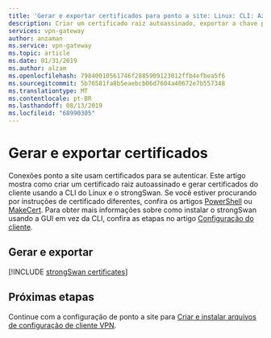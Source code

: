 ```yaml
---
title: 'Gerar e exportar certificados para ponto a site: Linux: CLI: Azure | Microsoft Docs'
description: Criar um certificado raiz autoassinado, exportar a chave pública e gerar certificados do cliente usando a CLI do Linux (strongSwan).
services: vpn-gateway
author: anzaman
ms.service: vpn-gateway
ms.topic: article
ms.date: 01/31/2019
ms.author: alzam
ms.openlocfilehash: 79840010561746f2885909123012ffb4efbea5f6
ms.sourcegitcommit: 5b76581fa8b5eaebcb06d7604a40672e7b557348
ms.translationtype: MT
ms.contentlocale: pt-BR
ms.lasthandoff: 08/13/2019
ms.locfileid: "68990305"
---
```

# <a name="generate-and-export-certificates"></a>Gerar e exportar certificados

Conexões ponto a site usam certificados para se autenticar. Este artigo mostra como criar um certificado raiz autoassinado e gerar certificados do cliente usando a CLI do Linux e o strongSwan. Se você estiver procurando por instruções de certificado diferentes, confira os artigos [PowerShell](vpn-gateway-certificates-point-to-site.md) ou [MakeCert](vpn-gateway-certificates-point-to-site-makecert.md). Para obter mais informações sobre como instalar o strongSwan usando a GUI em vez da CLI, confira as etapas no artigo [Configuração do cliente](point-to-site-vpn-client-configuration-azure-cert.md#install).

## <a name="generate-and-export"></a>Gerar e exportar
[!INCLUDE [strongSwan certificates](../../includes/vpn-gateway-strongswan-certificates-include.md)]

## <a name="next-steps"></a>Próximas etapas

Continue com a configuração de ponto a site para [Criar e instalar arquivos de configuração de cliente VPN](point-to-site-vpn-client-configuration-azure-cert.md#linuxinstallcli).
